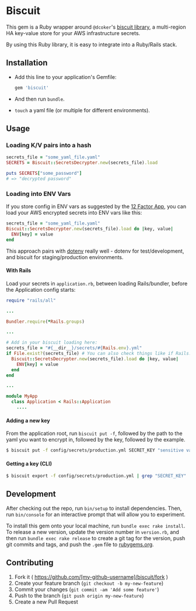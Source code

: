 # Biscuit

This gem is a Ruby wrapper around `@dcoker`'s [biscuit library](https://github.com/dcoker/biscuit), a multi-region HA key-value store for your AWS infrastructure secrets.

By using this Ruby library, it is easy to integrate into a Ruby/Rails stack.

## Installation

- Add this line to your application's Gemfile:

    ```ruby
    gem 'biscuit'
    ```

- And then run `bundle`.

- `touch` a yaml file (or multiple for different environments).

## Usage

### Loading K/V pairs into a hash

```ruby
secrets_file = "some_yaml_file.yaml"
SECRETS = Biscuit::SecretsDecrypter.new(secrets_file).load

puts SECRETS["some_password"]
# => "decrypted password"
```

### Loading into ENV Vars

If you store config in ENV vars as suggested by the [12 Factor App](https://12factor.net/config), you can load your AWS encrypted secrets into ENV vars like this:

```ruby
secrets_file = "some_yaml_file.yaml"
Biscuit::SecretsDecrypter.new(secrets_file).load do |key, value|
  ENV[key] = value
end
```

This approach pairs with [dotenv](https://github.com/bkeepers/dotenv) really well - dotenv for test/development, and biscuit for staging/production environments.

#### With Rails

Load your secrets in `application.rb`, between loading Rails/bundler, before the Application config starts:

```ruby
require "rails/all"

...

Bundler.require(*Rails.groups)

...

# Add in your biscuit loading here:
secrets_file = "#{__dir__}/secrets/#{Rails.env}.yml"
if File.exist?(secrets_file) # You can also check things like if Rails.env.production?
  Biscuit::SecretsDecrypter.new(secrets_file).load do |key, value|
    ENV[key] = value
  end
end

...

module MyApp
  class Application < Rails::Application
    ....
```

#### Adding a new key

From the application root, run `biscuit put -f`, followed by the path to the yaml you want to encrypt in, followed by the key, followed by the example.

```bash
$ biscuit put -f config/secrets/production.yml SECRET_KEY "sensitive value"
```

#### Getting a key (CLI)

```bash
$ biscuit export -f config/secrets/production.yml | grep "SECRET_KEY"
```

## Development

After checking out the repo, run `bin/setup` to install dependencies. Then, run `bin/console` for an interactive prompt that will allow you to experiment.

To install this gem onto your local machine, run `bundle exec rake install`. To release a new version, update the version number in `version.rb`, and then run `bundle exec rake release` to create a git tag for the version, push git commits and tags, and push the `.gem` file to [rubygems.org](https://rubygems.org).

## Contributing

1. Fork it ( https://github.com/[my-github-username]/biscuit/fork )
2. Create your feature branch (`git checkout -b my-new-feature`)
3. Commit your changes (`git commit -am 'Add some feature'`)
4. Push to the branch (`git push origin my-new-feature`)
5. Create a new Pull Request
